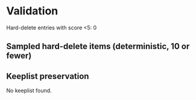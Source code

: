 # Validation

Hard-delete entries with score <5: 0

## Sampled hard-delete items (deterministic, 10 or fewer)

## Keeplist preservation
No keeplist found.
